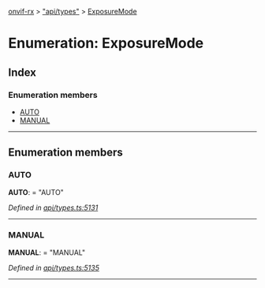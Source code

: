 [onvif-rx](../README.md) > ["api/types"](../modules/_api_types_.md) > [ExposureMode](../enums/_api_types_.exposuremode.md)

# Enumeration: ExposureMode

## Index

### Enumeration members

* [AUTO](_api_types_.exposuremode.md#auto)
* [MANUAL](_api_types_.exposuremode.md#manual)

---

## Enumeration members

<a id="auto"></a>

###  AUTO

**AUTO**:  = "AUTO"

*Defined in [api/types.ts:5131](https://github.com/patrickmichalina/onvif-rx/blob/d62cee9/src/api/types.ts#L5131)*

___
<a id="manual"></a>

###  MANUAL

**MANUAL**:  = "MANUAL"

*Defined in [api/types.ts:5135](https://github.com/patrickmichalina/onvif-rx/blob/d62cee9/src/api/types.ts#L5135)*

___

